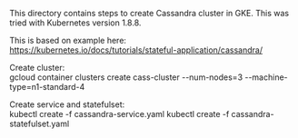 This directory contains steps to create Cassandra cluster in GKE. This was tried with Kubernetes version 1.8.8.

This is based on example here:  
https://kubernetes.io/docs/tutorials/stateful-application/cassandra/

Create cluster:  
gcloud container clusters create cass-cluster --num-nodes=3  --machine-type=n1-standard-4

Create service and statefulset:  
kubectl create -f cassandra-service.yaml
kubectl create -f cassandra-statefulset.yaml
